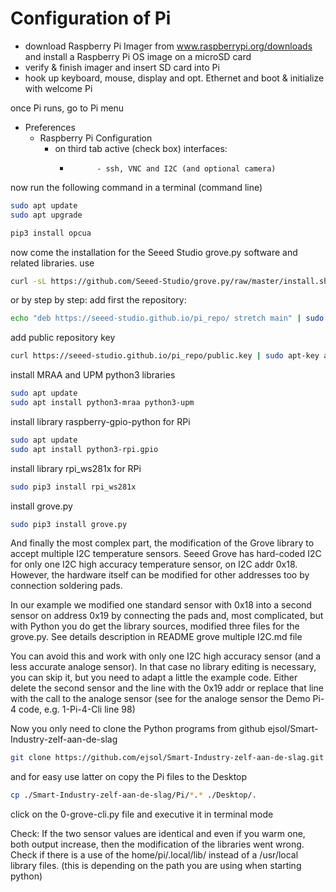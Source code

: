 # Configuration of Pi

- download Raspberry Pi Imager from www.raspberrypi.org/downloads and install a Raspberry Pi OS image on a microSD card 
- verify & finish imager and insert SD card into Pi
- hook up keyboard, mouse, display and opt. Ethernet and boot & initialize with welcome Pi

once Pi runs, go to Pi menu 

- Preferences 
	* 	Raspberry Pi Configuration 
		* 	on third tab active (check box) interfaces:
			* 			- ssh, VNC and I2C (and optional camera)

now run the following command in a terminal (command line)

```bash
sudo apt update
sudo apt upgrade

pip3 install opcua
```

now come the installation for the Seeed Studio grove.py software and related libraries. use

```bash
curl -sL https://github.com/Seeed-Studio/grove.py/raw/master/install.sh | sudo bash -s -
```
or by step by step: add first the repository:

```bash 
echo "deb https://seeed-studio.github.io/pi_repo/ stretch main" | sudo tee /etc/apt/sources.list.d/seeed.list
```
add public repository key

```bash
curl https://seeed-studio.github.io/pi_repo/public.key | sudo apt-key add -
```
install MRAA and UPM python3 libraries

```bash
sudo apt update
sudo apt install python3-mraa python3-upm
```

install library raspberry-gpio-python for RPi

```bash
sudo apt update
sudo apt install python3-rpi.gpio
```

install library rpi_ws281x for RPi

```bash
sudo pip3 install rpi_ws281x
```

install grove.py

```bash
sudo pip3 install grove.py
```

And finally the most complex part, the modification of the Grove library to accept multiple I2C temperature sensors. 
Seeed Grove has hard-coded I2C for only one I2C high accuracy temperature sensor, on I2C addr 0x18. However, the hardware itself can be modified for other addresses too by connection soldering pads.

In our example we modified one standard sensor with 0x18 into a second sensor on address 0x19 by connecting the pads
and, most complicated, but with Python you do get the library sources, modified three files for the grove.py. See details description in README grove multiple I2C.md file

You can avoid this and work with only one I2C high accuracy sensor (and a less accurate analoge sensor). In that case no library editing is necessary, you can skip it, but you need to adapt a little the example code. Either delete the second sensor and the line with the 0x19 addr or replace that line with the call to the analoge sensor
(see for the analoge sensor the Demo Pi-4 code, e.g. 1-Pi-4-Cli line 98)

Now you only need to clone the Python programs from github ejsol/Smart-Industry-zelf-aan-de-slag

```bash
git clone https://github.com/ejsol/Smart-Industry-zelf-aan-de-slag.git
```

and for easy use latter on copy the Pi files to the Desktop

```bash
cp ./Smart-Industry-zelf-aan-de-slag/Pi/*.* ./Desktop/.
```

click on the 0-grove-cli.py file and executive it in terminal mode

Check: If the two sensor values are identical and even if you warm one, both output increase, then the modification of the libraries went wrong. Check if there is a use of the home/pi/.local/lib/ instead of a /usr/local library files. (this is depending on the path you are using when starting python)